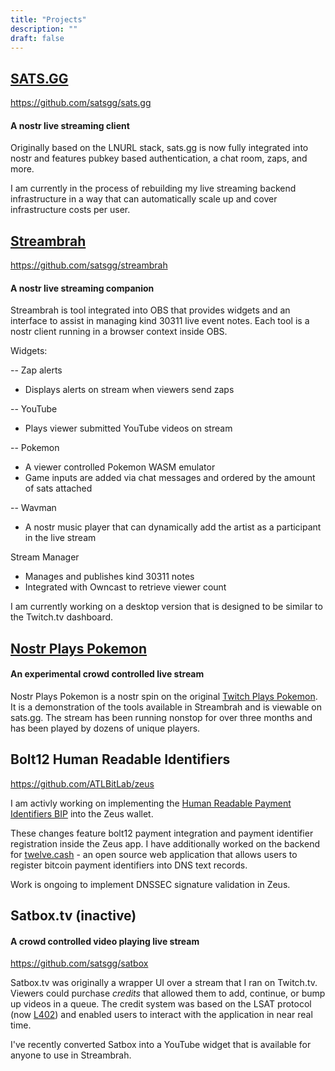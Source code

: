 ```yaml
---
title: "Projects"
description: ""
draft: false
---
```


## [SATS.GG](https://sats.gg)

https://github.com/satsgg/sats.gg

#### A nostr live streaming client

Originally based on the LNURL stack, sats.gg is now fully integrated into nostr and features pubkey based authentication, a chat room, zaps, and more.

I am currently in the process of rebuilding my live streaming backend infrastructure in a way that can automatically scale up and cover infrastructure costs per user.

## [Streambrah](https://streambrah.com)

https://github.com/satsgg/streambrah

#### A nostr live streaming companion

Streambrah is tool integrated into OBS that provides widgets and an interface to assist in managing kind 30311 live event notes. Each tool is a nostr client running in a browser context inside OBS.

Widgets:

-- Zap alerts

- Displays alerts on stream when viewers send zaps

-- YouTube

- Plays viewer submitted YouTube videos on stream

-- Pokemon

- A viewer controlled Pokemon WASM emulator
- Game inputs are added via chat messages and ordered by the amount of sats attached

-- Wavman

- A nostr music player that can dynamically add the artist as a participant in the live stream

Stream Manager

- Manages and publishes kind 30311 notes
- Integrated with Owncast to retrieve viewer count

I am currently working on a desktop version that is designed to be similar to the Twitch.tv dashboard.

## [Nostr Plays Pokemon](https://sats.gg/pokemon)

#### An experimental crowd controlled live stream

Nostr Plays Pokemon is a nostr spin on the original [Twitch Plays Pokemon](https://en.wikipedia.org/wiki/Twitch_Plays_Pok%C3%A9mon). It is a demonstration of the tools available in Streambrah and is viewable on sats.gg. The stream has been running nonstop for over three months and has been played by dozens of unique players.

## Bolt12 Human Readable Identifiers

https://github.com/ATLBitLab/zeus

I am activly working on implementing the [Human Readable Payment Identifiers BIP](https://github.com/bitcoin/bips/pull/1551) into the Zeus wallet.

These changes feature bolt12 payment integration and payment identifier registration inside the Zeus app. I have additionally worked on the backend for [twelve.cash](https://twelve.cash) - an open source web application that allows users to register bitcoin payment identifiers into DNS text records.

Work is ongoing to implement DNSSEC signature validation in Zeus.

## Satbox.tv (inactive)

#### A crowd controlled video playing live stream

https://github.com/satsgg/satbox

Satbox.tv was originally a wrapper UI over a stream that I ran on Twitch.tv. Viewers could purchase _credits_ that allowed them to add, continue, or bump up videos in a queue. The credit system was based on the LSAT protocol (now [L402](https://docs.lightning.engineering/the-lightning-network/l402)) and enabled users to interact with the application in near real time.

I've recently converted Satbox into a YouTube widget that is available for anyone to use in Streambrah.
